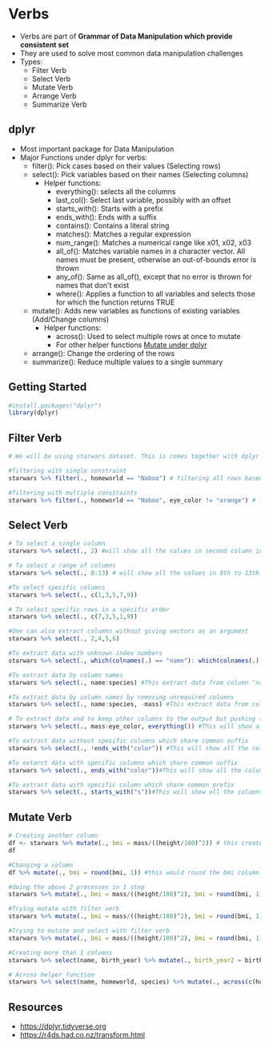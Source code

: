 # Verbs
- Verbs are part of **Grammar of Data Manipulation which provide consistent set**
- They are used to solve most common data manipulation challenges
- Types:
  - Filter Verb
  - Select Verb
  - Mutate Verb
  - Arrange Verb
  - Summarize Verb

## dplyr
- Most important package for Data Manipulation
- Major Functions under dplyr for verbs:
  - filter(): Pick cases based on their values (Selecting rows)
  - select(): Pick variables based on their names (Selecting columns)
    - Helper functions:
      - everything(): selects all the columns
      - last_col(): Select last variable, possibly with an offset
      - starts_with(): Starts with a prefix
      - ends_with(): Ends with a suffix
      - contains(): Contains a literal string
      - matches(): Matches a regular expression
      - num_range(): Matches a numerical range like x01, x02, x03
      - all_of(): Matches variable names in a character vector. All names must be present, otherwise an out-of-bounds error is thrown
      - any_of(): Same as all_of(), except that no error is thrown for names that don't exist
      - where(): Applies a function to all variables and selects those for which the function returns TRUE
  - mutate(): Adds new variables as functions of existing variables (Add/Change columns)
    - Helper functions:
      - across(): Used to select multiple rows at once to mutate
      - For other helper functions <a href="https://dplyr.tidyverse.org/reference/mutate.html">Mutate under dplyr </a>
  - arrange(): Change the ordering of the rows
  - summarize(): Reduce multiple values to a single summary

## Getting Started
```r
#install.packages("dplyr")
library(dplyr)
```

## Filter Verb
```r
# We will be using starwars dataset. This is comes together with dplyr package.

#filtering with single constraint
starwars %>% filter(., homeworld == "Naboo") # filtering all rows based on variable homeworld with value Naboo

#filtering with multiple constraints
starwars %>% filter(., homeworld == "Naboo", eye_color != "orange") # filtering all rows based on variable homeworld with value Naboo and where eye color is not orange
```

## Select Verb
```r
# To select a single column
starwars %>% select(., 2) #will show all the values in second column including its header.

# To select a range of columns
starwars %>% select(., 8:13) # will show all the values in 8th to 13th row including their headers

#To select specific columns
starwars %>% select(., c(1,3,5,7,9)) 

# To select specific rows in a specific order
starwars %>% select(., c(7,3,5,1,9))

#One can also extract columns without giving vectors as an argument
starwars %>% select(., 2,4,5,6)

#To extract data with unknown index numbers
starwars %>% select(., which(colnames(.) == "name"): which(colnames(.) == "species")) #This extract data from column "name" to column "species" where the which() calculates the index number

#To extract data by column names
starwars %>% select(., name:species) #This extract data from column "name" to column "species"

#To extract data by column names by removing unrequired columns
starwars %>% select(., name:species, -mass) #This extract data from column "name" to column "species" without the mass column

# To extract data and to keep other columns to the output but pushing them to the last
starwars %>% select(., mass:eye_color, everything()) #This will show all the columns but mass to eye_color would be given preference and would be placed at the start

#To extract data without specific columns which share common suffix
starwars %>% select(., !ends_with("color")) #This will show all the columns which don't end with color

#To extarct data with specific columns which share common suffix
starwars %>% select(., ends_with("color"))#This will show all the columns which ends with color

#To extract data with specific column which share common prefix
starwars %>% select(., starts_with("s"))#This will show all the columns which starts with s
```

## Mutate Verb
```r
# Creating another column
df <- starwars %>% mutate(., bmi = mass/((height/100)^2)) # this creates a column named bmi
df

#Changing a column
df %>% mutate(., bmi = round(bmi, 1)) #this would round the bmi column to tenths and override the existing column

#doing the above 2 processes in 1 step
starwars %>% mutate(., bmi = mass/((height/100)^2), bmi = round(bmi, 1)) 

#Trying mutate with filter verb
starwars %>% mutate(., bmi = mass/((height/100)^2), bmi = round(bmi, 1)) %>% filter(., bmi > 26 & bmi < 30) #this would create a row called bmi and select only those rows where bmi > 26 and < 30

#Trying to mutate and select with filter verb
starwars %>% mutate(., bmi = mass/((height/100)^2), bmi = round(bmi, 1)) %>% filter(., bmi >26 & bmi <30) %>% select(., name, height, mass) #this would create a row called bmi and select only those rows where bmi > 26 and < 30 and print only the name, height and mass

#Creating more than 1 columns
starwars %>% select(name, birth_year) %>% mutate(., birth_year2 = birth_year*5, birth_year2squared = birth_year2^2) #this would create 2 columns birth_year2 and birth_year2squared and will show name, birth_year, birth_year2 and birth_year2squared

# Across helper function
starwars %>% select(name, homeworld, species) %>% mutate(., across(c(homeworld, species), as.factor))
```

## Resources
- https://dplyr.tidyverse.org
- https://r4ds.had.co.nz/transform.html